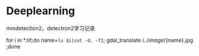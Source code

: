 # Deeplearning
 mmdetection2，detectron2学习记录


for i in *.tif;do name=`ls $i|cut -d. -f1`; gdal_translate $i ../image/${name}.jpg ;done
